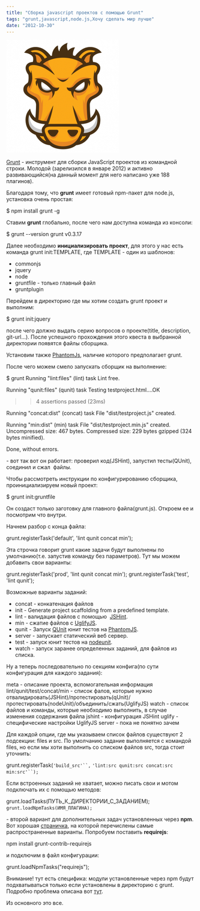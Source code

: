 ```yaml
---
title: "Сборка javascript проектов с помощью Grunt"
tags: "grunt,javascript,node.js,Хочу сделать мир лучше"
date: "2012-10-30"
---
```


![](images/grunt_logo-300x300.png "grunt_logo")

[Grunt](https://gruntjs.com/) - инструмент для сборки JavaScript проектов из командной строки. Молодой (зарелизился в январе 2012) и активно развивающийся(на данный момент для него написано уже 188 плагинов).

Благодаря тому, что **grunt** имеет готовый npm-пакет для node.js,  установка очень простая:

$ npm install grunt -g

Ставим **grunt** глобально, после чего нам доступна команда из консоли:

$ grunt --version
grunt v0.3.17

Далее необходимо **инициализировать проект**, для этого у нас есть команда grunt init:TEMPLATE, где TEMPLATE - один из шаблонов:

- commonjs
- jquery
- node
- gruntfile - только главный файл
- gruntplugin

Перейдем в директорию где мы хотим создать grunt проект и выполним:

$ grunt init:jquery

после чего должно выдать серию вопросов о проекте(title, description, git-url...). После успешного прохождения этого квеста в выбранной директории появятся файлы сборщика.

Установим также [PhantomJs](https://stepansuvorov.com/blog/2012/09/%D1%81%D0%BE%D0%B7%D0%B4%D0%B0%D0%B5%D0%BC-%D1%8E%D0%BD%D0%B8%D1%82-%D1%82%D0%B5%D1%81%D1%82%D1%8B-%D1%81-phantomjs/ "статья по phantomjs"), наличие которого предполагает grunt.

После чего можем смело запускать сборщик на выполнение:

$ grunt
Running "lint:files" (lint) task
Lint free.

Running "qunit:files" (qunit) task
Testing testproject.html....OK
>> 4 assertions passed (23ms)

Running "concat:dist" (concat) task
File "dist/testproject.js" created.

Running "min:dist" (min) task
File "dist/testproject.min.js" created.
Uncompressed size: 467 bytes.
Compressed size: 229 bytes gzipped (324 bytes minified).

Done, without errors.

\- вот так вот он работает: проверил код(JSHint), запустил тесты(QUnit), соединил и сжал  файлы.

Чтобы рассмотреть инструкции по конфигурированию сборщика, проинициализируем новый проект:

$ grunt init:gruntfile

Он создаст только заготовку для главного файла(grunt.js). Откроем ее и посмотрим что внутри.

Начнем разбор с конца файла:

grunt.registerTask('default', 'lint qunit concat min');

Эта строчка говорит grunt какие задачи будут выполнены по умолчанию(т.е. запустив команду без параметров). Тут мы можем добавить свои варианты:

grunt.registerTask('prod', 'lint qunit concat min');
grunt.registerTask('test', 'lint qunit');

Возможные варианты заданий:

- concat - конкатенация файлов
- init - Generate project scaffolding from a predefined template.
- lint - валидация файлов с помощью  [JSHint](https://www.jshint.com/).
- min - сжатие файлов с [UglifyJS](https://github.com/mishoo/UglifyJS/).
- qunit - Запуск [QUnit](https://docs.jquery.com/QUnit) юнит тестов на [PhantomJS](https://www.phantomjs.org/).
- server - запускает статический веб сервер.
- test - запуск юнит тестов на [nodeunit](https://github.com/caolan/nodeunit).
- watch - запуск заранее определенных заданий, для файлов из списка.

Ну а теперь последовательно по секциям конфига(по сути конфигурация для каждого задания):

meta - описание проекта, вспомогательная информация
lint/qunit/test/concat/min - список фалов, 
которые нужно отвалидировать(JSHint)/протестировать(qUnit)/протестировать(nodeUnit)/объединить/сжать(UglifyJS)
watch - список файлов и команды, которые необходимо выполнить, в случае изменения содержания файла
jshint - конфигурация JSHint
uglify - специфические настройки UglifyJS
server - пока не понятно зачем

Для каждой опции, где мы указываем список файлов существуют 2 подсекции: files и src. По умолчанию задание выполняется с командой files, но если мы хоти выполнить со списком файлов src, тогда стоит уточнить:

grunt.registerTask(`'build_src'``,` `'lint:src qunit:src concat:src min:src'``);`

Если встроенных заданий не хватает, можно писать свои и мотом подключать их с помощью методов:

grunt.loadTasks(ПУТЬ\_К\_ДИРЕКТОРИИ\_С\_ЗАДАНИЕМ);
`grunt.loadNpmTasks(ИМЯ_ПЛАГИНА);`

\- второй вариант для дополнительных задач установленных через **npm**. Вот хорошая [страничка](https://github.com/gruntjs/grunt-contrib), на которой перечислены самые распространенные варианты. Попробуем поставить **requirejs**:

npm install grunt-contrib-requirejs

и подключим в файл конфигурации:

grunt.loadNpmTasks("requirejs");

Внимание! тут есть специфика: модули установленные через npm будут подхватываться только если установлены в директорию c grunt. Подробно проблема описана вот [тут](https://github.com/gruntjs/grunt/issues/232).

Из основного это все.
